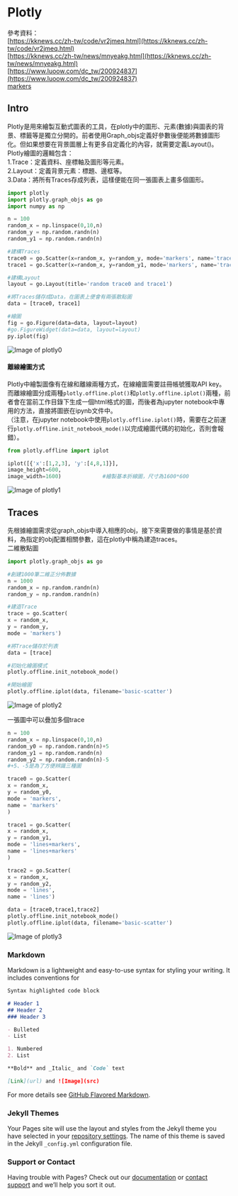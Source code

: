 # Plotly
參考資料：<br>
[https://kknews.cc/zh-tw/code/vr2jmeq.html](https://kknews.cc/zh-tw/code/vr2jmeq.html)<br>
[https://kknews.cc/zh-tw/news/mnyeakg.html](https://kknews.cc/zh-tw/news/mnyeakg.html)<br>
[https://www.luoow.com/dc_tw/200924837](https://www.luoow.com/dc_tw/200924837)<br>
[markers](https://guides.github.com/features/mastering-markdown/)<br>
## Intro
Plotly是用來繪製互動式圖表的工具，在plotly中的圖形、元素(數據)與圖表的背景、標籤等是獨立分開的。前者使用Graph_objs定義好參數後便能將數據圖形化。但如果想要在背景圖層上有更多自定義化的內容，就需要定義Layout()。Plotly繪圖的邏輯包含：<br>
1.Trace：定義資料、座標軸及圖形等元素。<br>
2.Layout：定義背景元素：標題、邊框等。<br>
3.Data：將所有Traces存成列表，這樣便能在同一張圖表上畫多個圖形。<br>

```python
import plotly
import plotly.graph_objs as go
import numpy as np

n = 100
random_x = np.linspace(0,10,n)
random_y = np.random.randn(n)
random_y1 = np.random.randn(n)

#建構Traces
trace0 = go.Scatter(x=random_x, y=random_y, mode='markers', name='trace 0')
trace1 = go.Scatter(x=random_x, y=random_y1, mode='markers', name='trace 1')

#建構Layout
layout = go.Layout(title='random trace0 and trace1')

#將Traces儲存成Data，在圖表上便會有兩張散點圖
data = [trace0, trace1]

#繪圖
fig = go.Figure(data=data, layout=layout)  
#go.FigureWidget(data=data, layout=layout)
py.iplot(fig) 
```
![Image of plotly0](img/plotly0.png)

#### 離線繪圖方式
  Plotly中繪製圖像有在線和離線兩種方式，在線繪圖需要註冊帳號獲取API key。而離線繪圖分成兩種`plotly.offline.plot()`和`plotly.offline.iplot()`兩種，前者會在當前工作目錄下生成一個html格式的圖，而後者為jupyter notebook中專用的方法，直接將圖嵌在ipynb文件中。<br>
（注意，在jupyter notebook中使用`plotly.offline.iplot()`時，需要在之前運行`plotly.offline.init_notebook_mode()`以完成繪圖代碼的初始化，否則會報錯）。<br>
```python
from plotly.offline import iplot

iplot([{'x':[1,2,3], 'y':[4,8,1]}],
image_height=600,
image_width=1600)             #繪製基本折線圖，尺寸為1600*600
```
![Image of plotly1](plotly1.png)


## Traces
  先根據繪圖需求從graph_objs中導入相應的obj，接下來需要做的事情是基於資料，為指定的obj配置相關參數，這在plotly中稱為建造traces。<br>
二維散點圖
```python
import plotly.graph_objs as go

#創建1000筆二維正分佈數據
n = 1000
random_x = np.random.randn(n)
random_y = np.random.randn(n)

#建造Trace
trace = go.Scatter(
x = random_x,
y = random_y,
mode = 'markers')

#將Trace儲存於列表
data = [trace]

#初始化繪圖模式
plotly.offline.init_notebook_mode()

#開始繪圖
plotly.offline.iplot(data, filename='basic-scatter')
```
![Image of plotly2](plotly2.png)
<br>


一張圖中可以疊加多個trace
```python
n = 100
random_x = np.linspace(0,10,n)
random_y0 = np.random.randn(n)+5
random_y1 = np.random.randn(n)
random_y2 = np.random.randn(n)-5 
#+5、-5是為了方便辨識三種圖

trace0 = go.Scatter(
x = random_x,
y = random_y0,
mode = 'markers',
name = 'markers'
)

trace1 = go.Scatter(
x = random_x,
y = random_y1,
mode = 'lines+markers',
name = 'lines+markers'
)

trace2 = go.Scatter(
x = random_x,
y = random_y2,
mode = 'lines',
name = 'lines')

data = [trace0,trace1,trace2]
plotly.offline.init_notebook_mode()
plotly.offline.iplot(data, filename='basic-scatter')
```
![Image of plotly3](plotly3.png)








### Markdown

Markdown is a lightweight and easy-to-use syntax for styling your writing. It includes conventions for

```markdown
Syntax highlighted code block

# Header 1
## Header 2
### Header 3

- Bulleted
- List

1. Numbered
2. List

**Bold** and _Italic_ and `Code` text

[Link](url) and ![Image](src)
```

For more details see [GitHub Flavored Markdown](https://guides.github.com/features/mastering-markdown/).

### Jekyll Themes

Your Pages site will use the layout and styles from the Jekyll theme you have selected in your [repository settings](https://github.com/YuTe-Lai/ploty.github.io/settings). The name of this theme is saved in the Jekyll `_config.yml` configuration file.

### Support or Contact

Having trouble with Pages? Check out our [documentation](https://help.github.com/categories/github-pages-basics/) or [contact support](https://github.com/contact) and we’ll help you sort it out.
